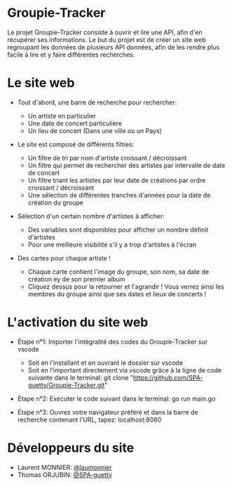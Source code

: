 # Groupie-Tracker
Le projet Groupie-Tracker consiste à ouvrir et lire une API, afin d'en récupérer ses informations.
Le but du projet est de créer un site web regroupant les données de plusieurs API données, afin de les rendre plus facile à lire et y faire différentes recherches.

# Le site web
- Tout d'abord, une barre de recherche pour rechercher:
  - Un artiste en particulier
  - Une date de concert particulière
  - Un lieu de concert (Dans une ville ou un Pays)

- Le site est composé de différents filtres:
  - Un filtre de tri par nom d'artiste croissant / décroissant
  - Un filtre qui permet de rechercher des artistes par intervalle de date de concert
  - Un filtre triant les artistes par leur date de créations par ordre croissant / décroissant
  - Une sélection de différentes tranches d'années pour la date de création du groupe
 
- Sélection d'un certain nombre d'artistes à afficher:
  - Des variables sont disponibles pour afficher un nombre définit d'artistes
  - Pour une meilleure visibilité s'il y a trop d'artistes à l'écran
 
- Des cartes pour chaque artiste !
    - Chaque carte contient l'image du groupe, son nom, sa date de création ey de son premier album
    - Cliquez dessus pour la retourner et l'agrandir ! Vous verrez ainsi les membres du groupe ainsi que ses dates et lieux de concerts !

# L'activation du site web
- Étape n°1: Importer l'intégralité des codes du Groupie-Tracker sur vscode
    - Soit en l'installant et en ouvrant le dossier sur vscode
    - Soit en l'important directement via vscode grâce à la ligne de code suivante dans le terminal: 
        git clone "https://github.com/SPA-guetty/Groupie-Tracker.git"
      
- Étape n°2: Exécuter le code suivant dans le terminal:
    go run main.go

- Étape n°3: Ouvrez votre navigateur préféré et dans la barre de recherche contenant l'URL, tapez:
    localhost:8080

# Développeurs du site
- Laurent MONNIER: [@laumonnier](https://github.com/laumonnier/)
- Thomas ORJUBIN: [@SPA-guetty](https://github.com/SPA-guetty/)
